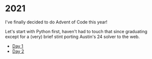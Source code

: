 # 2021

I've finally decided to do Advent of Code this year!

Let's start with Python first, haven't had to touch that since graduating
except for a (very) brief stint porting Austin's 24 solver to the web.

* [Day 1](/day-1)
* [Day 2](/day-2)
